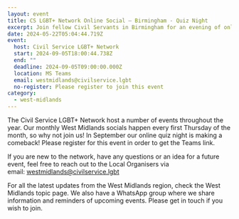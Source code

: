 ```yaml
---
layout: event
title: CS LGBT+ Network Online Social – Birmingham - Quiz Night
excerpt: Join fellow Civil Servants in Birmingham for an evening of online quizzing.
date: 2024-05-22T05:04:44.719Z
event:
  host: Civil Service LGBT+ Network
  start: 2024-09-05T18:00:44.738Z
  end: ""
  deadline: 2024-09-05T09:00:00.000Z
  location: MS Teams
  email: westmidlands@civilservice.lgbt
  no-register: Please register to join this event
category:
  - west-midlands
---
```

The Civil Service LGBT+ Network host a number of events throughout the year. Our monthly West Midlands socials happen every first Thursday of the month, so why not join us! In September our online quiz night is making a comeback! Please register for this event in order to get the Teams link.

If you are new to the network, have any questions or an idea for a future event, feel free to reach out to the Local Organisers via email: [westmidlands@civilservice.lgbt](mailto:westmidlands@civilservice.lgbt)

For all the latest updates from the West Midlands region, check the West Midlands topic page. We also have a WhatsApp group where we share information and reminders of upcoming events. Please get in touch if you wish to join.